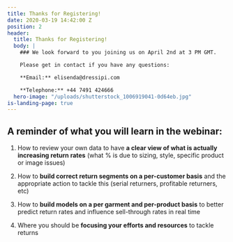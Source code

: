 ```yaml
---
title: Thanks for Registering!
date: 2020-03-19 14:42:00 Z
position: 2
header:
  title: Thanks for Registering!
  body: |
    ### We look forward to you joining us on April 2nd at 3 PM GMT.

    Please get in contact if you have any questions:

    **Email:** elisenda@dressipi.com

    **Telephone:** +44 7491 424666
  hero-image: "/uploads/shutterstock_1006919041-0d64eb.jpg"
is-landing-page: true
---
```


## A reminder of what you will learn in the webinar:

1) How to review your own data to have **a clear view of what is actually increasing return rates** (what % is due to sizing, style, specific product or image issues)

2) How to **build correct return segments on a per-customer basis** and the appropriate action to tackle this (serial returners, profitable returners, etc)

3) How to **build models on a per garment and per-product basis** to better predict return rates and influence sell-through rates in real time

4) Where you should be **focusing your efforts and resources** to tackle returns